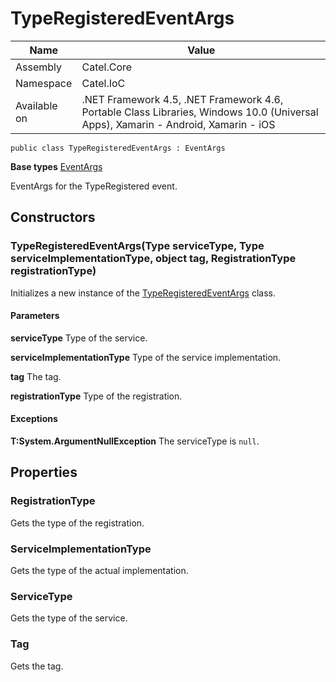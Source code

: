 

# TypeRegisteredEventArgs

Name|Value
---|---
Assembly|Catel.Core
Namespace|Catel.IoC
Available on|.NET Framework 4.5, .NET Framework 4.6, Portable Class Libraries, Windows 10.0 (Universal Apps), Xamarin - Android, Xamarin - iOS

```
public class TypeRegisteredEventArgs : EventArgs
```

**Base types**
[EventArgs]()


EventArgs for the TypeRegistered event.



## Constructors

### TypeRegisteredEventArgs(Type serviceType, Type serviceImplementationType, object tag, RegistrationType registrationType)

Initializes a new instance of the [TypeRegisteredEventArgs](#) class.

#### Parameters

**serviceType**
Type of the service.

**serviceImplementationType**
Type of the service implementation.

**tag**
The tag.

**registrationType**
Type of the registration.

#### Exceptions

**T:System.ArgumentNullException**
The serviceType is ```null```.



## Properties

### RegistrationType

Gets the type of the registration.



### ServiceImplementationType

Gets the type of the actual implementation.



### ServiceType

Gets the type of the service.



### Tag

Gets the tag.



